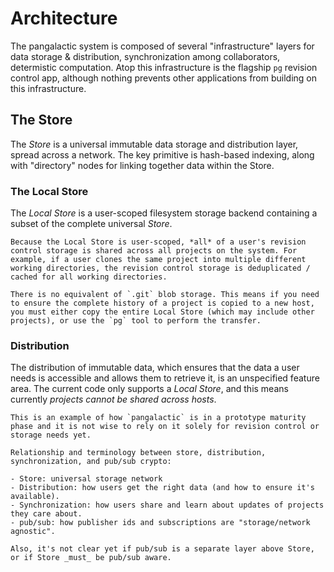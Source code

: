 # Architecture

The pangalactic system is composed of several "infrastructure" layers for data storage & distribution, synchronization among collaborators, determistic computation. Atop this infrastructure is the flagship `pg` revision control app, although nothing prevents other applications from building on this infrastructure.

## The Store

The *Store* is a universal immutable data storage and distribution layer, spread across a network. The key primitive is hash-based indexing, along with "directory" nodes for linking together data within the Store.

### The Local Store

The *Local Store* is a user-scoped filesystem storage backend containing a subset of the complete universal *Store*.

```admonish info "git comparison"
Because the Local Store is user-scoped, *all* of a user's revision control storage is shared across all projects on the system. For example, if a user clones the same project into multiple different working directories, the revision control storage is deduplicated / cached for all working directories.

There is no equivalent of `.git` blob storage. This means if you need to ensure the complete history of a project is copied to a new host, you must either copy the entire Local Store (which may include other projects), or use the `pg` tool to perform the transfer.
```

### Distribution

The distribution of immutable data, which ensures that the data a user needs is accessible and allows them to retrieve it, is an unspecified feature area. The current code only supports a *Local Store*, and this means currently *projects cannot be shared across hosts*.

```admonish danger "Incomplete Prototype Hazard"
This is an example of how `pangalactic` is in a prototype maturity phase and it is not wise to rely on it solely for revision control or storage needs yet.
```

```TODO unfinished design:
Relationship and terminology between store, distribution, synchronization, and pub/sub crypto:

- Store: universal storage network
- Distribution: how users get the right data (and how to ensure it's available).
- Synchronization: how users share and learn about updates of projects they care about.
- pub/sub: how publisher ids and subscriptions are "storage/network agnostic".

Also, it's not clear yet if pub/sub is a separate layer above Store, or if Store _must_ be pub/sub aware.
```

